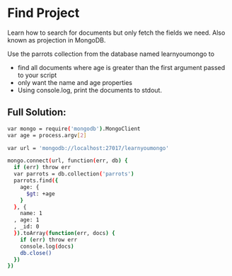 # Find Project

Learn how to search for documents but only fetch the fields we need. 
Also known as projection in MongoDB.

Use the parrots collection from the database named learnyoumongo to 
- find all documents where age is greater than the first argument passed to your script
- only want the name and age properties
- Using console.log, print the documents to stdout.

## Full Solution: 

```sh
var mongo = require('mongodb').MongoClient
var age = process.argv[2]

var url = 'mongodb://localhost:27017/learnyoumongo'

mongo.connect(url, function(err, db) {
  if (err) throw err
  var parrots = db.collection('parrots')
  parrots.find({
    age: {
      $gt: +age
    }
  }, {
    name: 1
  , age: 1
  , _id: 0
  }).toArray(function(err, docs) {
    if (err) throw err
    console.log(docs)
    db.close()
  })
})

```

